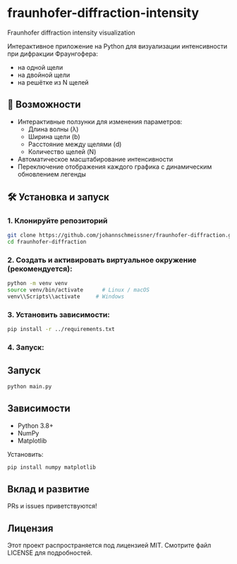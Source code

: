 # fraunhofer-diffraction-intensity
Fraunhofer diffraction intensity visualization

Интерактивное приложение на Python для визуализации интенсивности при дифракции Фраунгофера:

- на одной щели
- на двойной щели
- на решётке из N щелей

## 🚀 Возможности

- Интерактивные ползунки для изменения параметров:
  - Длина волны (λ)
  - Ширина щели (b)
  - Расстояние между щелями (d)
  - Количество щелей (N)
- Автоматическое масштабирование интенсивности
- Переключение отображения каждого графика с динамическим обновлением легенды

## 🛠️ Установка и запуск

### 1. Клонируйте репозиторий

```bash
git clone https://github.com/johannschmeissner/fraunhofer-diffraction.git
cd fraunhofer-diffraction
```

### 2. Создать и активировать виртуальное окружение (рекомендуется):

```bash
python -m venv venv
source venv/bin/activate      # Linux / macOS
venv\\Scripts\\activate     # Windows
```

### 3. Установить зависимости:

```bash
pip install -r ../requirements.txt
```

### 4. Запуск:

## Запуск

```bash
python main.py
```

## Зависимости

* Python 3.8+
* NumPy
* Matplotlib

Установить:

```bash
pip install numpy matplotlib
```

## Вклад и развитие

PRs и issues приветствуются!

## Лицензия

Этот проект распространяется под лицензией MIT. Смотрите файл LICENSE для подробностей.
